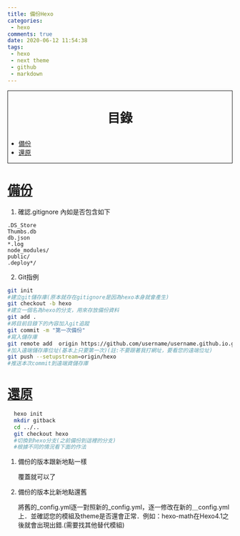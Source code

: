 ```yaml
---
title: 備份Hexo
categories: 
 - hexo
comments: true
date: 2020-06-12 11:54:38
tags:
 - hexo
 - next theme
 - github
 - markdown
---
```

<div style=" border: 1px solid;">

 # <p id="catlog" style=" text-align: center;"> 目錄 </a> #
- <a href="#backup">備份</a>
- <a href="#recover">還原</a>
</div>


<!-- more -->


# <a id="backup" href="#catlog">備份</a> #
1. 確認.gitignore 內如是否包含如下
```.gitignore
.DS_Store
Thumbs.db
db.json
*.log
node_modules/
public/
.deploy*/
```
2. Git指例
```bash
git init
#建立git儲存庫(原本就存在gitignore是因為hexo本身就會產生)
git checkout -b hexo
#建立一個名為hexo的分支，用來存放備份資料
git add .
#將目前目錄下的內容加入git追蹤
git commit -m "第一次備份"
#寫入儲存庫
git remote add  origin https://github.com/username/username.github.io.git
#加入遠端儲存庫位址(基本上只要第一次)(註:不要跟著我打網址，要看您的遠端位址)
git push --setupstream=origin/hexo
#推送本次commit到遠端資儲存庫
```

# <a id="recover" href="#catlog">還原</a> #

```bash
  hexo init
  mkdir gitback
  cd ../..
  git checkout hexo
  #切換到hexo分支(之前備份到這裡的分支)
  #根據不同的情況看下面的作法
  ```
1. 備份的版本跟新地點一樣
   
   覆蓋就可以了

2. 備份的版本比新地點還舊
   
   將舊的_config.yml逐一對照新的_config.yml，逐一修改在新的＿config.yml上．並確認您的模組及theme是否還會正常．例如：hexo-math在Hexo4.1之後就會出現出錯.(需要找其他替代模組)